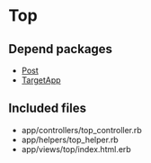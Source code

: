 # Top

## Depend packages

- [Post](Post.md)
- [TargetApp](TargetApp.md)

## Included files

- app/controllers/top_controller.rb
- app/helpers/top_helper.rb
- app/views/top/index.html.erb

